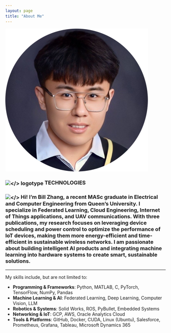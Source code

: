 ```yaml
--- 
layout: page 
title: "About Me" 
--- 
```


<style> 
/* Adjust font for better readability */   
.page-content { 
  font-family: Arial, Helvetica, sans-serif; 
  font-size: 18px; 
  line-height: 1.7; 
} 
</style>


![selfie](/assets/selfie.png)


<h3><img alt="</> logotype" src=/assets/selfie.png style="height: 1em; vertical-align: middle;"> TECHNOLOGIES</h3>

<h3><img alt="</>" src=/assets/selfie.png style="height: 1em; vertical-align: middle;">
Hi! I’m Bill Zhang, a recent MASc graduate in Electrical and Computer Engineering from Queen’s University.
I specialize in Federated Learning, Cloud Engineering, Internet of Things applications, and UAV communications. With three publications, my research focuses on leveraging device scheduling and power control to optimize the performance of IoT devices, making them more energy-efficient and time-efficient in sustainable wireless networks.
I am passionate about building intelligent AI products and integrating machine learning into hardware systems to create smart, sustainable solutions.</h3>



---
My skills include, but are not limited to:
- **Programming & Frameworks**: Python, MATLAB, C, PyTorch, TensorFlow, NumPy, Pandas
- **Machine Learning & AI**: Federated Learning, Deep Learning, Computer Vision, LLM  
- **Robotics & Systems**: Solid Works, ROS, PyBullet, Embedded Systems  
- **Networking & IoT**: GCP, AWS, Oracle Analytics Cloud
- **Tools & Platforms**: GitHub, Docker, CUDA, Linux (Ubuntu), Salesforce, Prometheus, Grafana, Tableau, Microsoft Dynamics 365  

